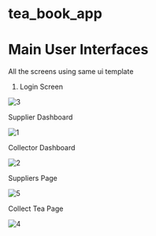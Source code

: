 # tea_book_app

# Main User Interfaces

All the screens using same ui template

1. Login Screen

![3](https://github.com/user-attachments/assets/a2e89b67-9295-4b53-9e70-df4e41bc1160)

Supplier Dashboard

![1](https://github.com/user-attachments/assets/3371710c-3f07-4fa3-b485-9620c601c8a6)

Collector Dashboard

![2](https://github.com/user-attachments/assets/188a851d-d93d-4a2d-abf2-061043456c9a)

Suppliers Page

![5](https://github.com/user-attachments/assets/6a0a140a-3177-460e-85e2-9eb6e1c3bce1)

Collect Tea Page

![4](https://github.com/user-attachments/assets/bc18023f-b08b-4f0e-8cd4-64e7c7ee086b)
